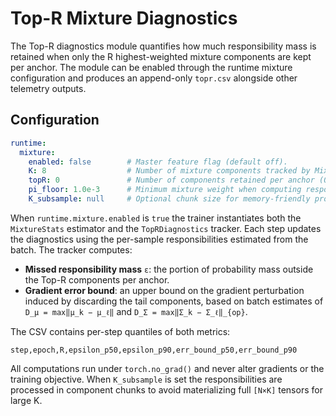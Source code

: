 # Top-R Mixture Diagnostics

The Top-R diagnostics module quantifies how much responsibility mass is retained
when only the R highest-weighted mixture components are kept per anchor. The
module can be enabled through the runtime mixture configuration and produces an
append-only `topr.csv` alongside other telemetry outputs.

## Configuration

```yaml
runtime:
  mixture:
    enabled: false        # Master feature flag (default off).
    K: 8                  # Number of mixture components tracked by MixtureStats.
    topR: 0               # Number of components retained per anchor (0 = measure only).
    pi_floor: 1.0e-3      # Minimum mixture weight when computing responsibilities.
    K_subsample: null     # Optional chunk size for memory-friendly processing.
```

When `runtime.mixture.enabled` is `true` the trainer instantiates both the
`MixtureStats` estimator and the `TopRDiagnostics` tracker. Each step updates the
diagnostics using the per-sample responsibilities estimated from the batch. The
tracker computes:

* **Missed responsibility mass** `ε`: the portion of probability mass outside
  the Top-R components per anchor.
* **Gradient error bound**: an upper bound on the gradient perturbation induced
  by discarding the tail components, based on batch estimates of
  `D_μ = max‖μ_k − μ_ℓ‖` and `D_Σ = max‖Σ_k − Σ_ℓ‖_{op}`.

The CSV contains per-step quantiles of both metrics:

```text
step,epoch,R,epsilon_p50,epsilon_p90,err_bound_p50,err_bound_p90
```

All computations run under `torch.no_grad()` and never alter gradients or the
training objective. When `K_subsample` is set the responsibilities are processed
in component chunks to avoid materializing full `[N×K]` tensors for large K.
